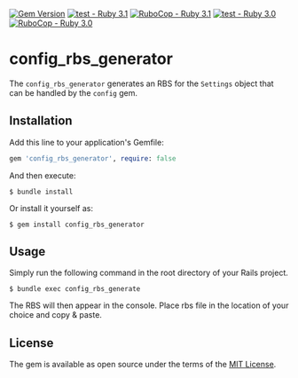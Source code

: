 [![Gem Version](https://badge.fury.io/rb/config_rbs_generator.svg)](https://badge.fury.io/rb/config_rbs_generator)
[![test - Ruby 3.1](https://github.com/fugakkbn/config_rbs_generator/actions/workflows/test_ruby_3.1.yml/badge.svg)](https://github.com/fugakkbn/config_rbs_generator/actions/workflows/test_ruby_3.1.yml)
[![RuboCop - Ruby 3.1](https://github.com/fugakkbn/config_rbs_generator/actions/workflows/rubocop_ruby_3.1.yml/badge.svg)](https://github.com/fugakkbn/config_rbs_generator/actions/workflows/rubocop_ruby_3.1.yml)
[![test - Ruby 3.0](https://github.com/fugakkbn/config_rbs_generator/actions/workflows/test_ruby_3.0.yml/badge.svg)](https://github.com/fugakkbn/config_rbs_generator/actions/workflows/test_ruby_3.0.yml)
[![RuboCop - Ruby 3.0](https://github.com/fugakkbn/config_rbs_generator/actions/workflows/rubocop_ruby_3.0.yml/badge.svg)](https://github.com/fugakkbn/config_rbs_generator/actions/workflows/rubocop_ruby_3.0.yml)

# config_rbs_generator

The `config_rbs_generator` generates an RBS for the `Settings` object that can be handled by the `config` gem.

## Installation

Add this line to your application's Gemfile:

```ruby
gem 'config_rbs_generator', require: false
```

And then execute:

    $ bundle install

Or install it yourself as:

    $ gem install config_rbs_generator

## Usage

Simply run the following command in the root directory of your Rails project.

    $ bundle exec config_rbs_generate

The RBS will then appear in the console. Place rbs file in the location of your choice and copy & paste.

## License

The gem is available as open source under the terms of the [MIT License](https://opensource.org/licenses/MIT).
